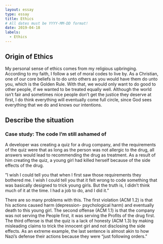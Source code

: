 ```yaml
---
layout: essay
type: essay
title: Ethics
# All dates must be YYYY-MM-DD format!
date: 2019-04-18
labels:
  - Ethics
---
```



##  Origin of Ethics

My personal sense of ethics comes from my religious upbringing. According to my faith, I follow a set of moral codes to live by. As a Christian, one of our core beliefs is to do unto others as you would have them do unto you, which is the Golden Rule. With that, we would only want to do good to other people, if we wanted to be treated equally well. Although the world isn’t fair and sometimes nice people don’t get the justice they deserve at first, I do think everything will eventually come full circle, since God sees everything that we do and knows our intentions. 



## Describe the situation

### Case study: The code I’m still ashamed of

A developer was creating a quiz for a drug company, and the requirements of the quiz were that as long as the person was not allergic to the drug, all answers would lead to recommending the drug as treatment. As a result of him creating the quiz, a young girl had killed herself because of the side effects of the drug. 

”I wish I could tell you that when I first saw those requirements they bothered me. I wish I could tell you that it felt wrong to code something that was basically designed to trick young girls. But the truth is, I didn’t think much of it at the time. I had a job to do, and I did it.”


There are so many problems with this. The first violation (ACM 1.2) is that his actions caused harm (depression- psychological harm) and eventually death to this young girl. The second offense (ACM 1.1) is that the company was not serving the People first, it was serving the Profits of the drug first.  The third offense is that the quiz is a lack of honesty (ACM 1.3) by making misleading claims to trick the innocent girl and not disclosing the side effects. As an extreme example, the last sentence is almost akin to how Nazi’s defense their actions because they were “just following orders.”

